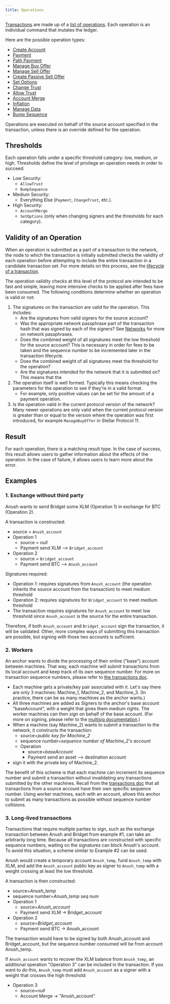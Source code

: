 ```yaml
---
title: Operations
---
```


[Transactions](./transactions.md) are made up of a [list of operations](./list-of-operations.md).
Each operation is an individual command that mutates the ledger.

Here are the possible operation types:
- [Create Account](./list-of-operations.md#create-account)
- [Payment](./list-of-operations.md#payment)
- [Path Payment](./list-of-operations.md#path-payment)
- [Manage Buy Offer](./list-of-operations.md#manage-buy-offer)
- [Manage Sell Offer](./list-of-operations.md#manage-sell-offer)
- [Create Passive Sell Offer](./list-of-operations.md#create-passive-sell-offer)
- [Set Options](./list-of-operations.md#set-options)
- [Change Trust](./list-of-operations.md#change-trust)
- [Allow Trust](./list-of-operations.md#allow-trust)
- [Account Merge](./list-of-operations.md#account-merge)
- [Inflation](./list-of-operations.md#inflation)
- [Manage Data](./list-of-operations.md#manage-data)
- [Bump Sequence](./list-of-operations.md#bump-sequence)

Operations are executed on behalf of the source account specified in the
transaction, unless there is an override defined for the operation.

## Thresholds

Each operation falls under a specific threshold category: low, medium, or high.
Thresholds define the level of privilege an operation needs in order to succeed.

* Low Security:
  * `AllowTrust`
  * `BumpSequence`
* Medium Security:
  * Everything Else (`Payment`, `ChangeTrust`, etc.).
* High Security:
  * `AccountMerge`
  * `SetOptions` (only when changing signers and the thresholds for each category).


## Validity of an Operation

When an operation is submitted as a part of a transaction to the network, the node to which the
transaction is initially submitted checks the validity of each operation before attempting to
include the entire transaction in a candidate transaction set. For more details on this process,
see the [lifecycle of a transaction][tx-lifecycle].

The operation validity checks at this level of the protocol are intended to be fast and simple,
leaving more intensive checks to be applied after fees have been consumed. The following conditions
determine whether an operation is valid or not:

1. The signatures on the transaction are valid for the operation. This includes:
   * Are the signatures from valid signers for the source account?
   * Was the appropriate network passphrase part of the transaction hash that was signed by each of
     the signers? See [Networks](./networks.md) for more on network passphrases.
   * Does the combined weight of all signatures meet the low threshold for the source account? This
     is necessary in order for fees to be taken and the sequence number to be incremented later in
     the transaction lifecycle.
   * Does the combined weight of all signatures meet the threshold for the operation?
   * Are the signatures intended for the network that it is submitted on? This means that the
2. The operation itself is well formed. Typically this means checking the parameters for the
   operation to see if they're in a valid format.
   * For example, only positive values can be set for the amount of a payment operation.
3. Is the operation valid in the current protocol version of the network? Many newer operations are
   only valid when the current protocol version is greater than or equal to the version where the
   operation was first introduced, for example `ManageBuyOffer` in Stellar Protocol 11.

## Result

For each operation, there is a matching result type. In the case of success, this result allows
users to gather information about the effects of the operation. In the case of failure, it allows
users to learn more about the error.

## Examples
### 1. Exchange without third party

  Anush wants to send Bridget some XLM (Operation 1) in exchange for BTC (Operation 2).

  A transaction is constructed:
  * source = `Anush_account`
  * Operation 1
    * source = _null_
    * Payment send XLM --> `Bridget_account`
  * Operation 2
    * source = `Bridget_account`
    * Payment send BTC --> `Anush_account`

   Signatures required:
  * Operation 1: requires signatures from `Anush_account` (the operation inherits
    the source account from the transaction) to meet medium threshold
  * Operation 2: requires signatures for `Bridget_account` to meet medium threshold
  * The transaction requires signatures for `Anush_account` to meet low threshold since `Anush_account` is the
    source for the entire transaction.

Therefore, if both `Anush_account` and `Bridget_account` sign the transaction, it will be validated.
Other, more complex ways of submitting this transaction are possible, but signing with those two accounts is sufficient.

### 2. Workers

   An anchor wants to divide the processing of their online ("base") account between machines. That way, each machine will submit transactions from its local account and keep track of its own sequence number. For more on transaction sequence numbers, please refer to [the transactions doc](./transactions.md).

   * Each machine gets a private/key pair associated with it. Let's say there are only 3 machines: Machine_1, Machine_2, and Machine_3. (In practice, there can be as many machines as the anchor wants.)
   * All three machines are added as Signers to the anchor's base account "baseAccount", with
     a weight that gives them medium rights. The worker machines can then sign on behalf of the base account. (For more on signing, please refer to the [multisig documentation](multi-sig.md).)
   * When a machine (say Machine_2) wants to submit a transaction to the network, it constructs the transaction:
      * source=_public key for Machine_2_
      * sequence number=_sequence number of Machine_2's account_
      * Operation
        * source=_baseAccount_
        * Payment send an asset --> destination account
   * sign it with the private key of Machine_2.

   The benefit of this scheme is that each machine can increment its sequence number and submit a transaction without invalidating any transactions submitted by the other machines.  Recall from the [transactions doc](transactions.md) that all transactions from a source account have their own specific sequence number.  Using worker machines, each with an account, allows this anchor to submit as many transactions as possible without sequence number collisions.

### 3. Long-lived transactions

Transactions that require multiple parties to sign, such as the exchange transaction between Anush and Bridget from example #1, can take an arbitrarily long time. Because all transactions are constructed with specific sequence numbers, waiting on the signatures can block Anush's account. To avoid this situation, a scheme similar to Example #2 can be used.

  Anush would create a temporary account `Anush_temp`, fund `Anush_temp` with XLM, and add the `Anush_account` public key as signer to `Anush_temp` with a weight crossing at least the low threshold.

  A transaction is then constructed:
  * source=_Anush_temp_
  * sequence number=_Anush_temp seq num_
  * Operation 1
    * source=_Anush_account_
    * Payment send XLM -> Bridget_account
  * Operation 2
    * source=_Bridget_account_
    * Payment send BTC -> Anush_account

  The transaction would have to be signed by both Anush_account and Bridget_account, but the sequence
  number consumed will be from account Anush_temp.

  If `Anush_account` wants to recover the XLM balance from `Anush_temp`, an additional operation "Operation 3" can be included in the transaction. If you want to do this, `Anush_temp` must add `Anush_account` as a signer with a weight that crosses the high threshold:
  * Operation 3
    * source=_null_
    * Account Merge -> "Anush_account"

[tx-lifecycle]: ./transactions.md#life-cycle
